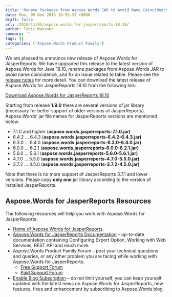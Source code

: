 ```yaml
---
title: 'Rename Packages from Aspose.Words JAR to Avoid Name Coincidence in Aspose.Words for JasperReports'
date: Mon, 05 Nov 2018 10:55:33 +0000
draft: false
url: /2018/11/05/aspose.words-for-jasperreports-18.10/
author: Tahir Manzoor
summary: ''
tags: []
categories: ['Aspose.Words Product Family']
---
```


We are pleased to announce new release of Aspose.Words for JasperReports. We have upgraded this release to the latest version of Aspose.Words for Java 18.10, rename packages from Aspose.Words JAR to avoid name coincidence, and fix an issue related to table. Please see the [release notes][1] for more detail. You can download the latest release of Aspose.Words for JasperReports 18.10 from the following link:

[Download Aspose.Words for JasperReports 18.10][2]

Starting from release **1.9.0** there are several versions of jar library (necessary for better support of older versions of JasperReports). Aspose.Words' jar file names for JasperReports versions are mentioned below.

*   7.1.0 and higher (**aspose.words.jasperreports-7.1.0.jar)**
*   6.4.2 ... 6.4.3 (**aspose.words.jasperreports-6.4.2-6.4.3.jar)**
*   6.3.0 ... 6.4.0 (**aspose.words.jasperreports-6.3.0-6.4.0.jar)**
*   6.0.0 ... 6.2.1 (**aspose.words.jasperreports-6.0.0-6.2.1.jar)**
*   5.6.0 ... 5.6.1 (**aspose.words.jasperreports-5.6.0-5.6.1.jar)**
*   4.7.0 ... 5.5.0 (**aspose.words.jasperreports-4.7.0-5.5.0.jar)**
*   3.7.2 ... 4.5.0 (**aspose.words.jasperreports-3.7.2-4.5.0.jar)**

Note that there is no more support of JasperReports 3.7.1 and lower versions. Please copy **only one** jar library according to the version of installed JasperReports.

## Aspose.Words for JasperReports Resources

The following resources will help you work with Aspose.Words for JasperReports:

*   [Home of Aspose.Words for JasperReports][3].
*   [Aspose.Words for JasperReports Documentation][4] – up-to-date documentation containing Configuring Export Option, Working with Web Services, REST API and much more.
*   Aspose.Words Product Family Forum – post your technical questions and queries, or any other problem you are facing while working with Aspose.Words for JasperReports.
    *   [Free Support Forum][5]
    *   [Paid Support Forum][6]
*   [Enable Blog Subscription][7] – do not limit yourself, you can keep yourself updated with the latest news on Aspose.Words for JasperReports, new features, fixes and enhancement by subscribing to Aspose.Words blog.




[1]: https://docs.aspose.com/display/wordsjasperreports/Aspose.Words+for+JasperReports+18.10+Release+Notes
[2]: https://downloads.aspose.com/words/jasperreports/new-releases/aspose.words-for-jasperreports-18.10/
[3]: https://products.aspose.com/words/jasperreports
[4]: https://docs.aspose.com/display/wordsjasperreports/Home
[5]: https://forum.aspose.com/c/words
[6]: https://helpdesk.aspose.com/
[7]: https://blog.aspose.com/category/aspose-products/aspose-words-product-family/




